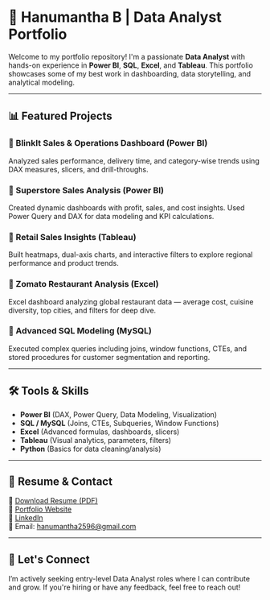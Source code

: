 # 💼 Hanumantha B | Data Analyst Portfolio

Welcome to my portfolio repository! I'm a passionate **Data Analyst** with hands-on experience in **Power BI**, **SQL**, **Excel**, and **Tableau**. This portfolio showcases some of my best work in dashboarding, data storytelling, and analytical modeling.

---

## 📊 Featured Projects

### 🔹 BlinkIt Sales & Operations Dashboard (Power BI)
Analyzed sales performance, delivery time, and category-wise trends using DAX measures, slicers, and drill-throughs.

### 🔹 Superstore Sales Analysis (Power BI)
Created dynamic dashboards with profit, sales, and cost insights. Used Power Query and DAX for data modeling and KPI calculations.

### 🔹 Retail Sales Insights (Tableau)
Built heatmaps, dual-axis charts, and interactive filters to explore regional performance and product trends.

### 🔹 Zomato Restaurant Analysis (Excel)
Excel dashboard analyzing global restaurant data — average cost, cuisine diversity, top cities, and filters for deep dive.

### 🔹 Advanced SQL Modeling (MySQL)
Executed complex queries including joins, window functions, CTEs, and stored procedures for customer segmentation and reporting.

---

## 🛠️ Tools & Skills

- **Power BI** (DAX, Power Query, Data Modeling, Visualization)
- **SQL / MySQL** (Joins, CTEs, Subqueries, Window Functions)
- **Excel** (Advanced formulas, dashboards, slicers)
- **Tableau** (Visual analytics, parameters, filters)
- **Python** (Basics for data cleaning/analysis)

---

## 📎 Resume & Contact

📄 [Download Resume (PDF)](https://hanumanth112.github.io/hanumantha-portfolio/hanumantha_resume.pdf)  
🔗 [Portfolio Website](https://hanumanth112.github.io/hanumantha-portfolio/)  
💼 [LinkedIn](https://www.linkedin.com/in/hanumantha-b-673938374)  
📧 Email: hanumantha2596@gmail.com

---

## 🙌 Let's Connect

I’m actively seeking entry-level Data Analyst roles where I can contribute and grow. If you're hiring or have any feedback, feel free to reach out!

